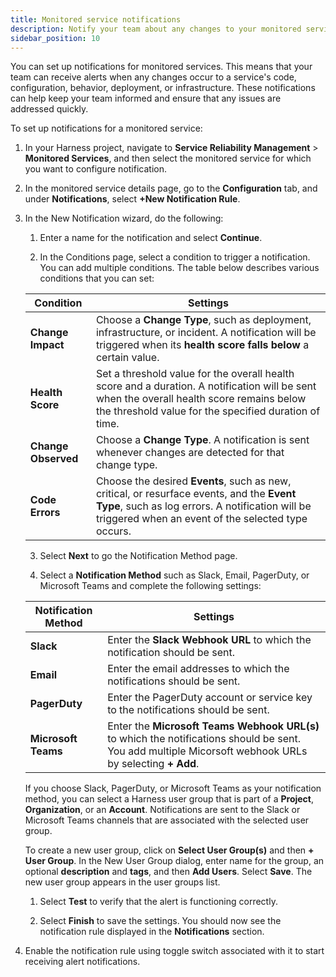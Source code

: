 ```yaml
---
title: Monitored service notifications
description: Notify your team about any changes to your monitored service.
sidebar_position: 10
---
```


You can set up notifications for monitored services. This means that your team can receive alerts when any changes occur to a service's code, configuration, behavior, deployment, or infrastructure. These notifications can help keep your team informed and ensure that any issues are addressed quickly.


To set up notifications for a monitored service:

1. In your Harness project, navigate to **Service Reliability Management** > **Monitored Services**, and then select the monitored service for which you want to configure notification.

2. In the monitored service details page, go to the **Configuration** tab, and under **Notifications**, select **+New Notification Rule**.

3. In the New Notification wizard, do the following:
   
   1. Enter a name for the notification and select **Continue**.

   2. In the Conditions page, select a condition to trigger a notification. You can add multiple conditions. The table below describes various conditions that you can set:

     | Condition | Settings    |
     | ---------- | --- |
     | **Change Impact**     |    Choose a **Change Type**, such as deployment, infrastructure, or incident. A notification will be triggered when its **health score falls below** a certain value. |
     | **Health Score**          |   Set a threshold value for the overall health score and a duration. A notification will be sent when the overall health score remains below the threshold value for the specified duration of time.   |
     | **Change Observed**       |  Choose a **Change Type**. A notification is sent whenever changes are detected for that change type.   |
     | **Code Errors**      |   Choose the desired **Events**, such as new, critical, or resurface events, and the **Event Type**, such as log errors. A notification will be triggered when an event of the selected type occurs.  |
   
   3. Select **Next** to go the Notification Method page.
   
   4. Select a **Notification Method** such as Slack, Email, PagerDuty, or Microsoft Teams and complete the following settings:
   
     | Notification Method | Settings |
     | ------------------- | -------- |
     | **Slack**               |    Enter the **Slack Webhook URL** to which the notification should be sent.   |
     | **Email**               |    Enter the email addresses to which the notifications should be sent.      |
     | **PagerDuty**           |    Enter the PagerDuty account or service key to the notifications should be sent.   |
     | **Microsoft Teams**     |    Enter the **Microsoft Teams Webhook URL(s)** to which the notifications should be sent. You add multiple Micorsoft webhook URLs by selecting **+ Add**.     |

      If you choose Slack, PagerDuty, or Microsoft Teams as your notification method, you can select a Harness user group that is part of a **Project**, **Organization**, or an **Account**. Notifications are sent to the Slack or Microsoft Teams channels that are associated with the selected user group.

      To create a new user group, click on **Select User Group(s)** and then **+ User Group**. In the New User Group dialog, enter name for the group, an optional **description** and **tags**, and then **Add Users**. Select **Save**. The new user group appears in the user groups list.
   
   1. Select **Test** to verify that the alert is functioning correctly.

   2. Select **Finish** to save the settings. You should now see the notification rule displayed in the **Notifications** section. 

4.  Enable the notification rule using toggle switch associated with it to start receiving alert notifications.